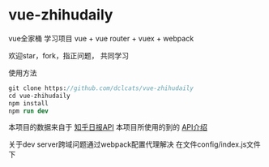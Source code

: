 # vue-zhihudaily

vue全家桶 学习项目
vue + vue router + vuex + webpack

欢迎star，fork，指正问题， 共同学习

使用方法

``` stata
git clone https://github.com/dclcats/vue-zhihudaily
cd vue-zhihudaily
npm install
npm run dev
```

本项目的数据来自于 [知乎日报API][1]
本项目所使用的到的 [API介绍][2]

关于dev server跨域问题通过webpack配置代理解决 在文件config/index.js文件下


  [1]: https://github.com/izzyleung/ZhihuDailyPurify/wiki/%E7%9F%A5%E4%B9%8E%E6%97%A5%E6%8A%A5-API-%E5%88%86%E6%9E%90
  [2]: https://github.com/dclcats/vue-zhihudaily/blob/master/zhihudaily_API.md